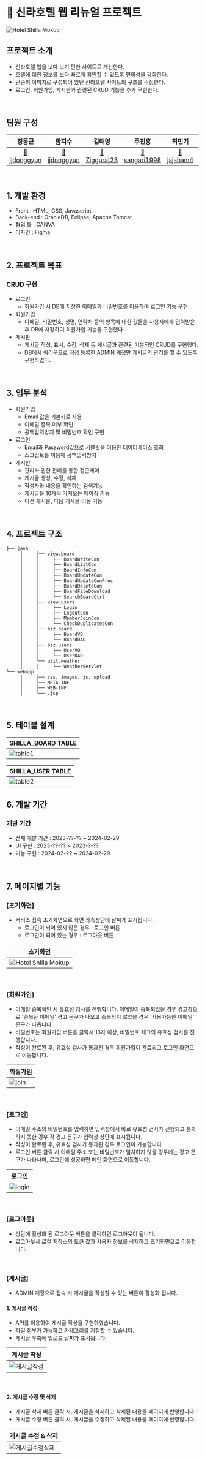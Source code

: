 # 🏨 신라호텔 웹 리뉴얼 프로젝트

![Hotel Shilla Mokup](https://github.com/jjdonggyun/ShillaHotel_Project/assets/163277674/3960bfae-ea11-4a5f-9dd2-869d185eb2a2)
<br>

## 프로젝트 소개

- 신라호텔 웹을 보다 보기 편한 사이트로 개선한다.
- 호텔에 대한 정보를 보다 빠르게 확인할 수 있도록 편의성을 강화한다.
- 단순히 이미지로 구성되어 있던 신라호텔 사이트의 구조를 수정한다.
- 로그인, 회원가입, 게시판과 관련된 CRUD 기능을 추가 구현한다.

<br>

## 팀원 구성

<div align="center">

| **정동균** | **함지수** | **김태영** | **주진홍** | **최민기** | **최두연** | **김광제** |
| :------: |  :------: | :------: | :------: |  :------: | :------: | :------: |
| [🧑jjdonggyun](https://github.com/jjdonggyun) | [🧑jjdonggyun](https://github.com/jjdonggyun) | [🧑Ziggurat23](https://github.com/Ziggurat23) | [🧑sangari1998](https://github.com/sangari1998) | [🧑jajaham4](https://github.com/jajaham4) | [🧑dy0814](https://github.com/dy0814) | [🧑KimKwangje](https://github.com/KimKwangje) |

</div>

<br>


## 1. 개발 환경

- Front : HTML, CSS, Javascript
- Back-end : OracleDB, Eclipse, Apache Tomcat
- 협업 툴 : CANVA
- 디자인 : Figma
<br>


## 2. 프로젝트 목표

### CRUD 구현

- 로그인
    - 회원가입 시 DB에 저장한 이메일과 비밀번호를 이용하여 로그인 기능 구현
- 회원가입
    - 이메일, 비밀번호, 성명, 연락처 등의 항목에 대한 값들을 사용자에게 입력받은 후 DB에 저장하여 회원가입 기능을 구현했다.
- 게시판
    - 게시글 작성, 표시, 수정, 삭제 등 게시글과 관련된 기본적인 CRUD를 구현했다.
    - DB에서 쿼리문으로 직접 등록한 ADMIN 계정만 게시글의 관리를 할 수 있도록 구현하였다.

<br>


## 3. 업무 분석

 - 회원가입
     - Email 값을 기본키로 사용
     - 이메일 중복 여부 확인
     - 공백입력방지 및 비밀번호 확인 구현
 - 로그인
     - Email과 Password값으로 서블릿을 이용한 데이터베이스 조회
     - 스크립트를 이용해 공백입력방지
 - 게시판
     - 관리자 권한 관리를 통한 접근제어
     - 게시글 생성, 수정, 삭제
     - 작성자와 내용을 확인하는 검색기능
     - 게시글을 10개씩 가져오는 페이징 기능
     - 이전 게시물, 다음 게시물 이동 기능

<br>

## 4. 프로젝트 구조

```
├── java
     │     ├── view.board
     │     │     ├── BoardWriteCon
     │     │     ├── BoardListCon
     │     │     ├── BoardInfoCon
     │     │     ├── BoardUpdateCon
     │     │     ├── BoardUpdateConProc
     │     │     ├── BoardDeleteCon
     │     │     ├── BoardFileDownload
     │     │     └── SearchBoardCtrl
     │     ├── view.users
     │     │     ├── Login
     │     │     ├── LogoutCon
     │     │     ├── MemberJoinCon
     │     │     └── CheckDuplicatesCon
     │     ├── biz.board
     │     │     ├── BoardVO
     │     │     └── BoardDAO
     │     ├── biz.users
     │     │     ├── UserVO
     │     │     └── UserDAO
     │     └── util.weather
     │     │     └── WeatherServlet
└── webapp
     │     ├── css, images, js, upload
     │     ├── META-INF
     │     ├── WEB-INF
     │     └── .jsp

```

<br>

## 5. 테이블 설계
| SHILLA_BOARD TABLE |
|----------|
|![table1](https://github.com/jjdonggyun/ShillaHotel_Project/assets/163277674/2004e49d-b590-4776-b2bb-44c7eaeca6d8)|

| SHILLA_USER TABLE |
|----------|
|![table2](https://github.com/jjdonggyun/ShillaHotel_Project/assets/163277674/1add520e-2943-4f07-af87-c4a9d26ad0f4)|


## 6. 개발 기간

### 개발 기간

- 전체 개발 기간 : 2023-??-?? ~ 2024-02-29
- UI 구현 : 2023-??-?? ~ 2023-?-??
- 기능 구현 : 2024-02-22 ~ 2024-02-29

<br>


## 7. 페이지별 기능

### [초기화면]
- 서비스 접속 초기화면으로 화면 좌측상단에 날씨가 표시됩니다.
    - 로그인이 되어 있지 않은 경우 : 로그인 버튼
    - 로그인이 되어 있는 경우 : 로그아웃 버튼

| 초기화면 |
|----------|
|![Hotel Shilla Mokup](https://github.com/jjdonggyun/ShillaHotel_Project/assets/163277674/3960bfae-ea11-4a5f-9dd2-869d185eb2a2)|

<br>

### [회원가입]
- 이메일 중복확인 시 유효성 검사를 진행합니다. 이메일이 중복되었을 경우 경고창으로 '중복돤 이메일' 경고 문구가 나오고 중복되지 않았을 경우 '사용가능한 이메일' 문구가 나옵니다.
- 비밀번호는 회원가입 버튼을 클릭시 13자 이상, 비밀번호 체크의 유효성 검사를 진행합니다.
- 작성이 완료된 후, 유효성 검사가 통과된 경우 회원가입이 완료되고 로그인 화면으로 이동합니다.

| 회원가입 |
|----------|
|![join](https://github.com/jjdonggyun/ShillaHotel_Project/assets/163277674/4f33dcbf-e923-4fcb-9d78-84be8acc126c)|

<br>

### [로그인]
- 이메일 주소와 비밀번호를 입력하면 입력창에서 바로 유효성 검사가 진행되고 통과하지 못한 경우 각 경고 문구가 입력창 상단에 표시됩니다.
- 작성이 완료된 후, 유효성 검사가 통과된 경우 로그인이 가능합니다.
- 로그인 버튼 클릭 시 이메일 주소 또는 비밀번호가 일치하지 않을 경우에는 경고 문구가 나타나며, 로그인에 성공하면 메인 화면으로 이동합니다.

| 로그인 |
|----------|
|![login](https://github.com/jjdonggyun/ShillaHotel_Project/assets/163277674/f3adbcc9-8409-432d-b0e4-e03ada0f7238)|

<br>

### [로그아웃]
- 상단에 활성화 된 로그아웃 버튼을 클릭하면 로그아웃이 됩니다.
- 로그아웃시 로컬 저장소의 토큰 값과 사용자 정보를 삭제하고 초기화면으로 이동합니다.


<br>

### [게시글]
- ADMIN 계정으로 접속 시 게시글을 작성할 수 있는 버튼이 활성화 됩니다.

#### 1. 게시글 작성
- API를 이용하여 게시글 작성을 구현하였습니다.
- 파일 첨부가 가능하고 카테고리를 지정할 수 있습니다.
- 게시글 우측에 업로드 날짜가 표시됩니다.

| 게시글 작성 |
|----------|
|![게시글작성](https://github.com/jjdonggyun/ShillaHotel_Project/assets/163277674/1390ae0d-c5db-42d2-804e-950a9d8e4062)|


<br>

#### 2. 게시글 수정 및 삭제
- 게시글 삭제 버튼 클릭 시, 게시글을 삭제하고 삭제된 내용을 페이지에 반영합니다.
- 게시글 수정 버튼 클릭 시, 게시글을 수정하고 삭제된 내용을 페이지에 반영합니다.

| 게시글 수정 & 삭제 |
|----------|
|![게시글수정삭제](https://github.com/jjdonggyun/ShillaHotel_Project/assets/163277674/d10ef05a-f5e8-486c-a6dc-ad851d49f62a)|

<br>

